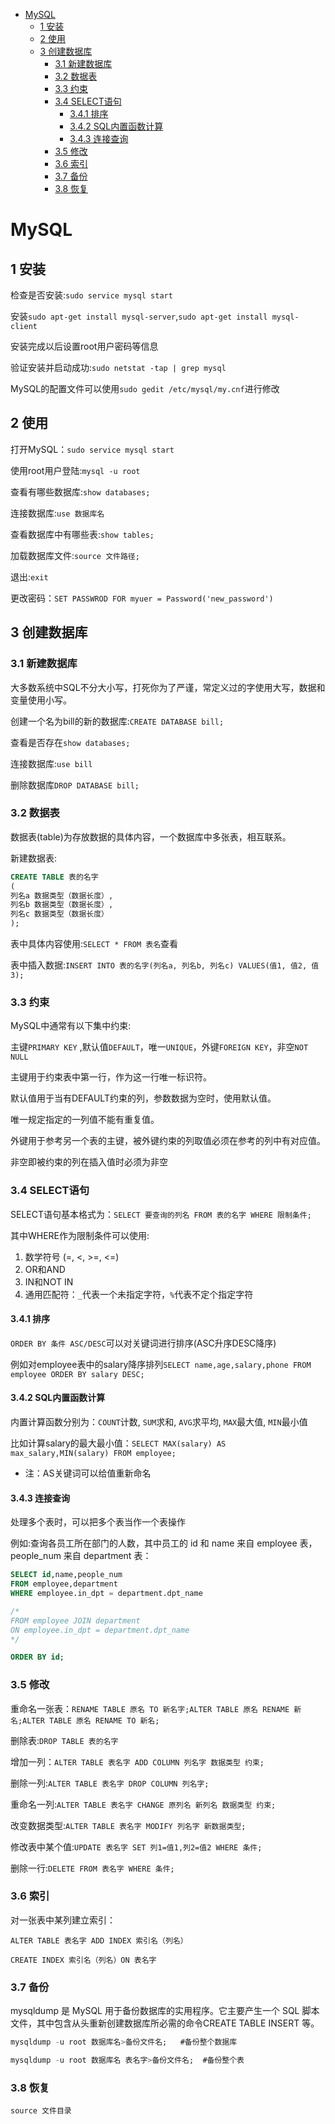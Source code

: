 <!-- TOC -->

- [MySQL](#mysql)
    - [1 安装](#1-%E5%AE%89%E8%A3%85)
    - [2 使用](#2-%E4%BD%BF%E7%94%A8)
    - [3 创建数据库](#3-%E5%88%9B%E5%BB%BA%E6%95%B0%E6%8D%AE%E5%BA%93)
        - [3.1 新建数据库](#31-%E6%96%B0%E5%BB%BA%E6%95%B0%E6%8D%AE%E5%BA%93)
        - [3.2 数据表](#32-%E6%95%B0%E6%8D%AE%E8%A1%A8)
        - [3.3 约束](#33-%E7%BA%A6%E6%9D%9F)
        - [3.4 SELECT语句](#34-select%E8%AF%AD%E5%8F%A5)
            - [3.4.1 排序](#341-%E6%8E%92%E5%BA%8F)
            - [3.4.2 SQL内置函数计算](#342-sql%E5%86%85%E7%BD%AE%E5%87%BD%E6%95%B0%E8%AE%A1%E7%AE%97)
            - [3.4.3 连接查询](#343-%E8%BF%9E%E6%8E%A5%E6%9F%A5%E8%AF%A2)
        - [3.5 修改](#35-%E4%BF%AE%E6%94%B9)
        - [3.6 索引](#36-%E7%B4%A2%E5%BC%95)
        - [3.7 备份](#37-%E5%A4%87%E4%BB%BD)
        - [3.8 恢复](#38-%E6%81%A2%E5%A4%8D)

<!-- /TOC -->

# MySQL

## 1 安装

检查是否安装:`sudo service mysql start`

安装`sudo apt-get install mysql-server`,`sudo apt-get install mysql-client`

安装完成以后设置root用户密码等信息

验证安装并启动成功:`sudo netstat -tap | grep mysql`

MySQL的配置文件可以使用`sudo gedit /etc/mysql/my.cnf`进行修改

## 2 使用

打开MySQL：`sudo service mysql start`

使用root用户登陆:`mysql -u root`

查看有哪些数据库:`show databases;`

连接数据库:`use 数据库名`

查看数据库中有哪些表:`show tables;`

加载数据库文件:`source 文件路径;`

退出:`exit`

更改密码：`SET PASSWROD FOR myuer = Password('new_password')`

## 3 创建数据库

### 3.1 新建数据库

大多数系统中SQL不分大小写，打死你为了严谨，常定义过的字使用大写，数据和变量使用小写。

创建一个名为bill的新的数据库:`CREATE DATABASE bill;`

查看是否存在`show databases;`

连接数据库:`use bill`

删除数据库`DROP DATABASE bill;`

### 3.2 数据表

数据表(table)为存放数据的具体内容，一个数据库中多张表，相互联系。

新建数据表:

```sql
CREATE TABLE 表的名字
(
列名a 数据类型（数据长度）,
列名b 数据类型（数据长度）,
列名c 数据类型（数据长度）
);
```

表中具体内容使用:`SELECT * FROM 表名`查看

表中插入数据:`INSERT INTO 表的名字(列名a, 列名b, 列名c) VALUES(值1, 值2, 值3);`

### 3.3 约束

MySQL中通常有以下集中约束:

主键`PRIMARY KEY` ,默认值`DEFAULT`，唯一`UNIQUE`，外键`FOREIGN KEY`，非空`NOT NULL`

主键用于约束表中第一行，作为这一行唯一标识符。

默认值用于当有DEFAULT约束的列，参数数据为空时，使用默认值。

唯一规定指定的一列值不能有重复值。

外键用于参考另一个表的主键，被外键约束的列取值必须在参考的列中有对应值。

非空即被约束的列在插入值时必须为非空

### 3.4 SELECT语句

SELECT语句基本格式为：`SELECT 要查询的列名 FROM 表的名字 WHERE 限制条件;`

其中WHERE作为限制条件可以使用:

1. 数学符号 (=, <, >=, <=)
2. OR和AND
3. IN和NOT IN
4. 通用匹配符：`_`代表一个未指定字符，`%`代表不定个指定字符

#### 3.4.1 排序

`ORDER BY 条件 ASC/DESC`可以对关键词进行排序(ASC升序DESC降序)

例如对employee表中的salary降序排列`SELECT name,age,salary,phone FROM employee ORDER BY salary DESC;`

#### 3.4.2 SQL内置函数计算

内置计算函数分别为：`COUNT`计数, `SUM`求和, `AVG`求平均, `MAX`最大值, `MIN`最小值

比如计算salary的最大最小值：`SELECT MAX(salary) AS max_salary,MIN(salary) FROM employee;`

* 注：AS关键词可以给值重新命名

#### 3.4.3 连接查询

处理多个表时，可以把多个表当作一个表操作

例如:查询各员工所在部门的人数，其中员工的 id 和 name 来自 employee 表，people_num 来自 department 表：

```sql
SELECT id,name,people_num
FROM employee,department
WHERE employee.in_dpt = department.dpt_name

/*
FROM employee JOIN department
ON employee.in_dpt = department.dpt_name
*/

ORDER BY id;
```

### 3.5 修改

重命名一张表：`RENAME TABLE 原名 TO 新名字;ALTER TABLE 原名 RENAME 新名;ALTER TABLE 原名 RENAME TO 新名;`

删除表:`DROP TABLE 表的名字`

增加一列：`ALTER TABLE 表名字 ADD COLUMN 列名字 数据类型 约束;`

删除一列:`ALTER TABLE 表名字 DROP COLUMN 列名字;`

重命名一列:`ALTER TABLE 表名字 CHANGE 原列名 新列名 数据类型 约束;`

改变数据类型:`ALTER TABLE 表名字 MODIFY 列名字 新数据类型;`

修改表中某个值:`UPDATE 表名字 SET 列1=值1,列2=值2 WHERE 条件;`

删除一行:`DELETE FROM 表名字 WHERE 条件;`

### 3.6 索引

对一张表中某列建立索引：

`ALTER TABLE 表名字 ADD INDEX 索引名（列名）`

`CREATE INDEX 索引名（列名）ON 表名字`

### 3.7 备份

mysqldump 是 MySQL 用于备份数据库的实用程序。它主要产生一个 SQL 脚本文件，其中包含从头重新创建数据库所必需的命令CREATE TABLE INSERT 等。

```sql
mysqldump -u root 数据库名>备份文件名;   #备份整个数据库

mysqldump -u root 数据库名 表名字>备份文件名;  #备份整个表
```

### 3.8 恢复

`source 文件目录`